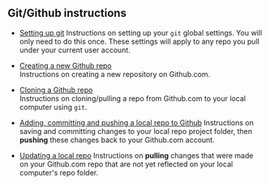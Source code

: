  ## Git/Github instructions
 
-   [Setting up git](git_setup.md) 
     Instructions on setting up your `git` global settings. You will only need to do this once. These settings will apply to any repo you pull under your current user account.

-   [Creating a new Github repo](Creating_a_new_Github_repo.md)  
     Instructions on creating a new repository on Github.com.

-   [Cloning a Github repo](Cloning_a_Github_repo.md)  
     Instructions on cloning/pulling a repo from Github.com to your local computer using `git`.

-   [Adding, committing and pushing a local repo to Github](push_repo_to_github.md)
    Instructions  on saving and committing changes to your local repo project folder, then **pushing** these changes back to your Github.com account.

-   [Updating a local repo](Update_local_repo.md)
    Instructions on **pulling** changes that were made on your Github.com repo that are not yet reflected on your local computer's repo folder.
